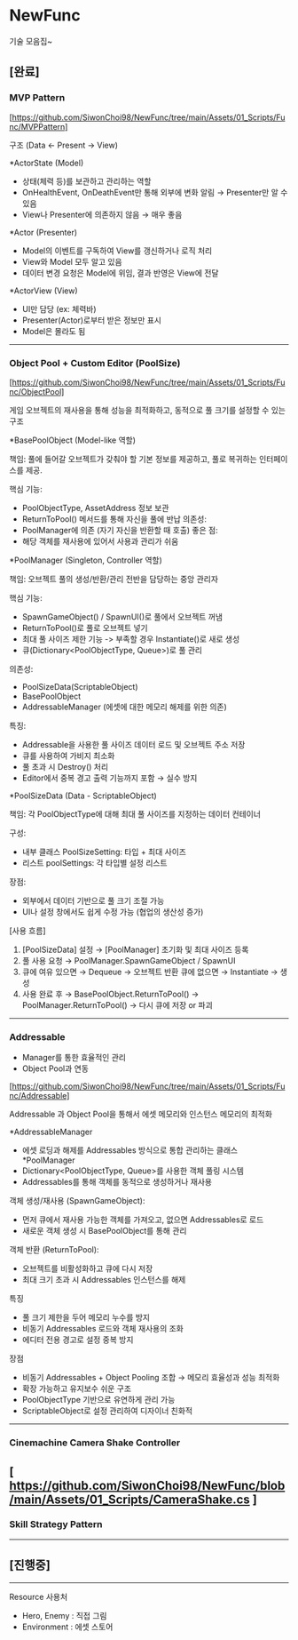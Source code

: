 # NewFunc

기술 모음집~

## [완료]

### MVP Pattern
  
[https://github.com/SiwonChoi98/NewFunc/tree/main/Assets/01_Scripts/Func/MVPPattern]

구조 (Data <- Present -> View)
  
*ActorState (Model)
- 상태(체력 등)를 보관하고 관리하는 역할
- OnHealthEvent, OnDeathEvent만 통해 외부에 변화 알림 → Presenter만 알 수 있음
- View나 Presenter에 의존하지 않음 → 매우 좋음
      
*Actor (Presenter)
- Model의 이벤트를 구독하여 View를 갱신하거나 로직 처리
- View와 Model 모두 알고 있음
- 데이터 변경 요청은 Model에 위임, 결과 반영은 View에 전달
          
*ActorView (View)
- UI만 담당 (ex: 체력바)
- Presenter(Actor)로부터 받은 정보만 표시
- Model은 몰라도 됨

------------------------------------------------------------------------------------

### Object Pool + Custom Editor (PoolSize)

[https://github.com/SiwonChoi98/NewFunc/tree/main/Assets/01_Scripts/Func/ObjectPool]

게임 오브젝트의 재사용을 통해 성능을 최적화하고, 동적으로 풀 크기를 설정할 수 있는 구조

*BasePoolObject (Model-like 역할)

책임: 풀에 들어갈 오브젝트가 갖춰야 할 기본 정보를 제공하고, 풀로 복귀하는 인터페이스를 제공.

핵심 기능:
- PoolObjectType, AssetAddress 정보 보관
- ReturnToPool() 메서드를 통해 자신을 풀에 반납
의존성: 
- PoolManager에 의존 (자기 자신을 반환할 때 호출)
좋은 점:
- 해당 객체를 재사용에 있어서 사용과 관리가 쉬움

*PoolManager (Singleton, Controller 역할)

책임: 오브젝트 풀의 생성/반환/관리 전반을 담당하는 중앙 관리자

핵심 기능:
- SpawnGameObject() / SpawnUI()로 풀에서 오브젝트 꺼냄
- ReturnToPool()로 풀로 오브젝트 넣기
- 최대 풀 사이즈 제한 기능 -> 부족할 경우 Instantiate()로 새로 생성
- 큐(Dictionary<PoolObjectType, Queue<BasePoolObject>>)로 풀 관리

의존성:
- PoolSizeData(ScriptableObject)
- BasePoolObject
- AddressableManager (에셋에 대한 메모리 해제를 위한 의존)

특징:
- Addressable을 사용한 풀 사이즈 데이터 로드 및 오브젝트 주소 저장
- 큐를 사용하여 가비지 최소화
- 풀 초과 시 Destroy() 처리
- Editor에서 중복 경고 출력 기능까지 포함 → 실수 방지

*PoolSizeData (Data - ScriptableObject)

책임: 
각 PoolObjectType에 대해 최대 풀 사이즈를 지정하는 데이터 컨테이너

구성: 
- 내부 클래스 PoolSizeSetting: 타입 + 최대 사이즈
- 리스트 poolSettings: 각 타입별 설정 리스트

장점:
- 외부에서 데이터 기반으로 풀 크기 조절 가능
- UI나 설정 창에서도 쉽게 수정 가능 (협업의 생산성 증가)

[사용 흐름]
1. [PoolSizeData] 설정 → [PoolManager] 초기화 및 최대 사이즈 등록
2. 풀 사용 요청 → PoolManager.SpawnGameObject / SpawnUI
3. 큐에 여유 있으면 → Dequeue → 오브젝트 반환 큐에 없으면 → Instantiate → 생성
4. 사용 완료 후 → BasePoolObject.ReturnToPool() -> PoolManager.ReturnToPool() → 다시 큐에 저장 or 파괴

------------------------------------------------------------------------------------

### Addressable
  - Manager를 통한 효율적인 관리
  - Object Pool과 연동

 [https://github.com/SiwonChoi98/NewFunc/tree/main/Assets/01_Scripts/Func/Addressable]

 Addressable 과 Object Pool을 통해서 에셋 메모리와 인스턴스 메모리의 최적화

*AddressableManager
 - 에셋 로딩과 해제를 Addressables 방식으로 통합 관리하는 클래스
*PoolManager
- Dictionary<PoolObjectType, Queue<BasePoolObject>>를 사용한 객체 풀링 시스템
- Addressables를 통해 객체를 동적으로 생성하거나 재사용

객체 생성/재사용 (SpawnGameObject):
- 먼저 큐에서 재사용 가능한 객체를 가져오고, 없으면 Addressables로 로드
- 새로운 객체 생성 시 BasePoolObject를 통해 관리

객체 반환 (ReturnToPool):
- 오브젝트를 비활성화하고 큐에 다시 저장
- 최대 크기 초과 시 Addressables 인스턴스를 해제

특징 
- 풀 크기 제한을 두어 메모리 누수를 방지
- 비동기 Addressables 로드와 객체 재사용의 조화
- 에디터 전용 경고로 설정 중복 방지

장점
- 비동기 Addressables + Object Pooling 조합 → 메모리 효율성과 성능 최적화
- 확장 가능하고 유지보수 쉬운 구조
- PoolObjectType 기반으로 유연하게 관리 가능
- ScriptableObject로 설정 관리하여 디자이너 친화적
------------------------------------------------------------------------------------
### Cinemachine Camera Shake Controller
[ https://github.com/SiwonChoi98/NewFunc/blob/main/Assets/01_Scripts/CameraShake.cs ]
------------------------------------------------------------------------------------
### Skill Strategy Pattern

------------------------------------------------------------------------------------

## [진행중]

------------------------------------------------------------------------------------

Resource 사용처
- Hero, Enemy : 직접 그림
- Environment : 에셋 스토어
